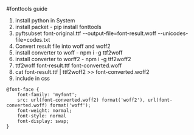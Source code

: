#fonttools guide
1. install python in System
2. install packet - pip install fonttools
3. pyftsubset font-original.ttf --output-file=font-result.woff --unicodes-file=codes.txt
4. Convert result file into woff and woff2
5. install converter to woff - npm i -g ttf2woff
6. install converter to worff2 - npm i -g ttf2woff2
7. ttf2woff font-result.ttf font-converted.woff
8. cat font-result.ttf | ttf2woff2 >> font-converted.woff2
9. include in css
```
@font-face {
    font-family: 'myfont';
    src: url(font-converted.woff2) format('woff2'), url(font-converted.woff) format('woff');
    font-weight: normal;
    font-style: normal
    font-display: swap;
}